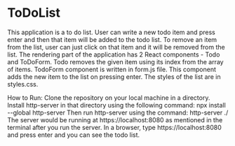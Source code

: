 # ToDoList
This application is a to do list. User can write a new todo item and press enter and then that item will be added to the todo list. To remove an item from the list, user can just click on that item and it will be removed from the list.
The rendering part of the application has 2 React components - Todo and ToDoForm. Todo removes the given item using its index from the array of items. TodoForm component is written in form.js file. This component adds the new item to the list on pressing enter. 
The styles of the list are in styles.css.

How to Run: Clone the repository on your local machine in a directory. Install http-server in that directory using the following command:
npx install --global http-server 
Then run http-server using the command: 
http-server ./ 
The server would be running at https://localhost:8080 as mentioned in the terminal after you run the server. In a browser, type https://localhost:8080 and press enter and you can see the todo list.
